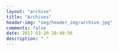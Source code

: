 ```yaml
---
layout: "archive"
title: "Archives"
header-img: "img/header_img/archive.jpg"
comments: false
date: 2017-03-20 20:49:56
description: " "
---
```

